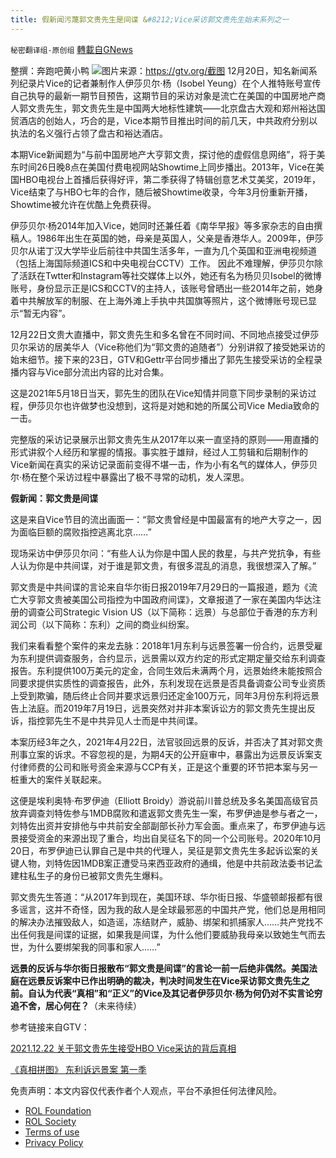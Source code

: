 ```yaml
---
title: 假新闻污蔑郭文贵先生是间谍 &#8212;Vice采访郭文贵先生始末系列之一
---
```

`秘密翻译组-原创组` [轉載自GNews](https://gnews.org/zh-hans/1786781/)

整撰：奔跑吧黄小鸭
![](https://assets.gnews.org/wp-content/uploads/2021/12/图片1-122.png)图片来源：https://gtv.org/截图
12月20日，知名新闻系列纪录片Vice的记者兼制作人伊莎贝尔·杨（Isobel Yeung）在个人推特账号宣传自己执导的最新一期节目预告，这期节目的采访对象是流亡在美国的中国房地产商人郭文贵先生，郭文贵先生是中国两大地标性建筑——北京盘古大观和郑州裕达国贸酒店的创始人，巧合的是，Vice本期节目推出时间的前几天，中共政府分别以执法的名义强行占领了盘古和裕达酒店。

本期Vice新闻题为“与前中国房地产大亨郭文贵，探讨他的虚假信息网络”，将于美东时间26日晚8点在美国付费电视网站Showtime上同步播出。2013年，Vice在美国HBO电视台上首播后获得好评，第二季获得了特辑创意艺术艾美奖，2019年，Vice结束了与HBO七年的合作，随后被Showtime收录，今年3月份重新开播，Showtime被允许在优酷上免费获得。

伊莎贝尔·杨2014年加入Vice，她同时还兼任着《南华早报》等多家杂志的自由撰稿人。1986年出生在英国的她，母亲是英国人，父亲是香港华人。2009年，伊莎贝尔从诺丁汉大学毕业后前往中共国生活多年，一直为几个英国和亚洲电视频道（包括上海国际频道ICS和中央电视台CCTV）工作。 因此不难理解，伊莎贝尔除了活跃在Twtter和Instagram等社交媒体上以外，她还有名为杨贝贝Isobel的微博账号，身份显示正是ICS和CCTV的主持人，该账号曾晒出一些2014年之前，她身着中共解放军的制服、在上海外滩上手执中共国旗等照片，这个微博账号现已显示“暂无内容”。

12月22日文贵大直播中，郭文贵先生和多名曾在不同时间、不同地点接受过伊莎贝尔采访的居美华人（Vice称他们为“郭文贵的追随者”）分别讲叙了接受她采访的始末细节。接下来的23日，GTV和Gettr平台同步播出了郭先生接受采访的全程录播内容与Vice部分流出内容的比对合集。

这是2021年5月18日当天，郭先生的团队在Vice知情并同意下同步录制的采访过程，伊莎贝尔也许做梦也没想到，这将是对她和她的所属公司Vice Media致命的一击。

完整版的采访记录展示出郭文贵先生从2017年以来一直坚持的原则——用直播的形式讲叙个人经历和掌握的情报。事实胜于雄辩，经过人工剪辑和后期制作的Vice新闻在真实的采访记录面前变得不堪一击，作为小有名气的媒体人，伊莎贝尔·杨在整个采访过程中暴露出了极不寻常的动机，发人深思。

**假新闻：郭文贵是间谍**

这是来自Vice节目的流出画面一：“郭文贵曾经是中国最富有的地产大亨之一，因为面临巨额的腐败指控逃离北京……”

现场采访中伊莎贝尔问：“有些人认为你是中国人民的救星，与共产党抗争，有些人认为你是中共间谍，对于谁是郭文贵，有很多混乱的消息，我很想深入了解。”

郭文贵是中共间谍的言论来自华尔街日报2019年7月29日的一篇报道，题为《流亡大亨郭文贵被美国公司指控为中国政府间谍》，文章报道了一家在美国内华达注册的调查公司Strategic Vision US（以下简称：远景）与总部位于香港的东方利润公司（以下简称：东利）之间的商业纠纷案。

我们来看看整个案件的来龙去脉：2018年1月东利与远景签署一份合约，远景受雇为东利提供调查服务，合约显示，远景需以双方约定的形式定期定量交给东利调查报告。东利提供100万美元的定金，合同生效后未满两个月，远景始终未能按照合同要求提供实质性的调查报告，此外，东利发现在远景是否具备调查公司专业资质上受到欺骗，随后终止合同并要求远景归还定金100万元，同年3月份东利将远景告上法庭。而2019年7月19日，远景突然对并非本案诉讼方的郭文贵先生提出反诉，指控郭先生不是中共异见人士而是中共间谍。

本案历经3年之久，2021年4月22日，法官驳回远景的反诉，并否决了其对郭文贵刑事立案的诉求。不容忽视的是，为期4天的公开庭审中，暴露出为远景反诉案支付律师费的公司和账号资金来源与CCP有关，正是这个重要的环节把本案与另一桩重大的案件关联起来。

这便是埃利奥特·布罗伊迪（Elliott Broidy）游说前川普总统及多名美国高级官员放弃调查刘特佐参与1MDB腐败和遣返郭文贵先生一案，布罗伊迪是参与者之一，刘特佐出资并安排他与中共前安全部副部长孙力军会面。重点来了，布罗伊迪与远景接受资金的来源出现了重合，均出自吴征名下的同一个公司账号。2020年10月20日，布罗伊迪已认罪自己是中共的代理人，吴征是郭文贵先生多起诉讼案的关键人物，刘特佐因1MDB案正遭受马来西亚政府的通缉，他是中共前政法委书记孟建柱私生子的身份已被郭文贵先生爆料。

郭文贵先生答道：“从2017年到现在，美国环球、华尔街日报、华盛顿邮报都有很多谣言，这并不奇怪，因为我的敌人是全球最邪恶的中国共产党，他们总是用相同的解决办法摧毁敌人，如造谣，冻结财产，威胁、绑架和抓捕家人……共产党找不出任何我是间谍的证据，如果我是间谍，为什么他们要威胁我母亲以致她生气而去世，为什么要绑架我的同事和家人……”

**远景的反诉与华尔街日报散布“郭文贵是间谍”的言论一前一后绝非偶然。美国法庭在远景反诉案中已作出明确的裁决，判决时间发生在Vice采访郭文贵先生之前。自认为代表“真相”和“正义”的Vice及其记者伊莎贝尔·杨为何仍对不实言论穷追不舍，居心何在？**（未来待续）

参考链接来自GTV：

[2021.12.22 关于郭文贵先生接受HBO Vice采访的背后真相](https://gtv.org/video/id=61c3bb8900f9a119180832eb)

[《真相拼图》 东利诉远景案 第一季](https://gtv.org/search/search_query=%E3%80%8A%E7%9C%9F%E7%9B%B8%E6%8B%BC%E5%9B%BE%E3%80%8B%E4%B8%9C%E5%88%A9%E8%AF%89%E8%BF%9C%E6%99%AF%E6%A1%88%20%E7%AC%AC%E4%B8%80%E5%AD%A3)



 

免责声明：本文内容仅代表作者个人观点，平台不承担任何法律风险。

- [ROL Foundation](https://rolfoundation.org/)
- [ROL Society](https://rolsociety.org/)
- [Terms of use](https://gnews.org/terms-of-use-3/)
- [Privacy Policy](https://gnews.org/privacy-policy/)
